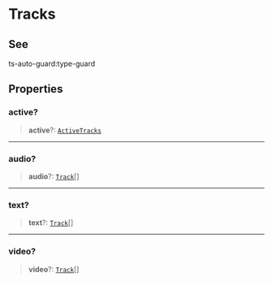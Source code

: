 # Tracks

## See

ts-auto-guard:type-guard

## Properties

### active?

> **active**?: [`ActiveTracks`](reference/interfaces/ActiveTracks.md)

***

### audio?

> **audio**?: [`Track`](reference/interfaces/Track.md)[]

***

### text?

> **text**?: [`Track`](reference/interfaces/Track.md)[]

***

### video?

> **video**?: [`Track`](reference/interfaces/Track.md)[]
